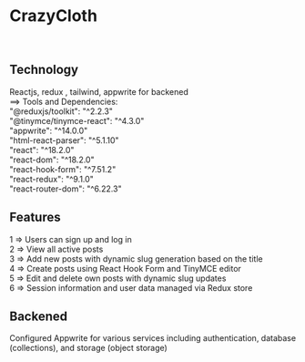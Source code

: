 # CrazyCloth 
<br>

## Technology<br>
Reactjs, redux , tailwind, appwrite for backened<br>
==> Tools and Dependencies:<br>
"@reduxjs/toolkit": "^2.2.3"<br>
"@tinymce/tinymce-react": "^4.3.0"<br>
"appwrite": "^14.0.0"<br>
"html-react-parser": "^5.1.10"<br>
"react": "^18.2.0"<br>
"react-dom": "^18.2.0"<br>
"react-hook-form": "^7.51.2"<br>
"react-redux": "^9.1.0"<br>
"react-router-dom": "^6.22.3"<br>


## Features  <br>
1 => Users can sign up and log in<br>
2 => View all active posts<br>
3 => Add new posts with dynamic slug generation based on the title<br>
4 => Create posts using React Hook Form and TinyMCE editor<br>
5 => Edit and delete own posts with dynamic slug updates<br>
6 => Session information and user data managed via Redux store<br>

## Backened <br>
Configured Appwrite for various services including authentication, database (collections), and storage (object storage)
